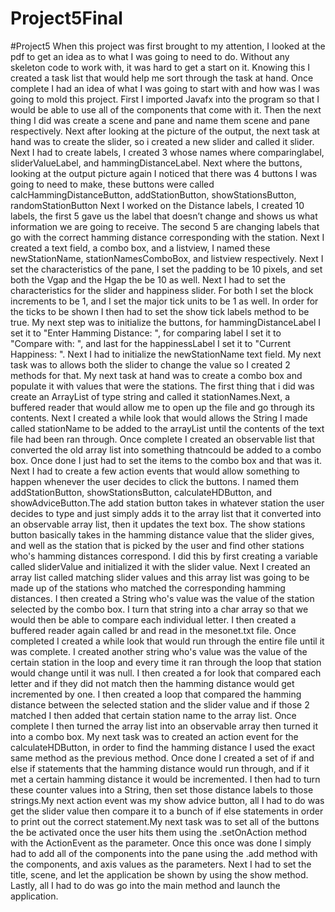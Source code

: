 # Project5Final
#Project5 When this project was first brought to my attention, I looked at the pdf to get an idea as to what I was going to need to do. Without any skeleton code to work with, it was hard to get a start on it. Knowing this I created a task list that would help me sort through the task at hand. Once complete I had an idea of what I was going to start with and how was I was going to mold this project. First I imported Javafx into the program so that I would be able to use all of the components that come with it. Then the next thing I did was create a scene and pane and name them scene and pane respectively. Next after looking at the picture of the output, the next task at hand was to create the slider, so i created a new slider and called it slider. Next I had to create labels, I created 3 whose names where comparinglabel, sliderValueLabel, and hammingDistanceLabel. Next where the buttons, looking at the output picture again I noticed that there was 4 buttons I was going to need to make, these buttons were called calcHammingDistanceButton, addStationButton, showStationsButton, randomStationButton Next I worked on the Distance labels, I created 10 labels, the first 5 gave us the label that doesn’t change and shows us what information we are going to receive. The second 5 are changing labels that go with the correct hamming distance corresponding with the station. Next I created a text field, a combo box, and a listview, I named these newStationName, stationNamesComboBox, and listview respectively. Next I set the characteristics of the pane, I set the padding to be 10 pixels, and set both the Vgap and the Hgap the be 10 as well. Next I had to set the characteristics for the slider and happiness slider. For both I set the block increments to be 1, and I set the major tick units to be 1 as well. In order for the ticks to be shown I then had to set the show tick labels method to be true. My next step was to initialize the buttons, for hammingDistanceLabel I set it to "Enter Hamming Distance: ", for comparing label I set it to "Compare with: ", and last for the happinessLabel I set it to "Current Happiness: ". Next I had to initialize the newStationName text field. My next task was to allows both the slider to change the value so I created 2 methods for that. My next task at hand was to create a combo box and populate it with values that were the stations. The first thing that i did was create an ArrayList of type string and called it stationNames.Next, a buffered reader that would allow me to open up the file and go through its contents. Next I created a while look that would allows the String I made called stationName to be added to the arrayList until the contents of the text file had been ran through. Once complete I created an observable list that converted the old array list into something thatncould be added to a combo box. Once done I just had to set the items to the combo box and that was it. Next I had to create a few action events that would allow something to happen whenever the user decides to click the buttons. I named them addStationButton, showStationsButton, calculateHDButton, and showAdviceButton.The add station button takes in whatever station the user decides to type and just simply adds it to the array list that it converted into an observable array list, then it updates the text box. The show stations button basically takes in the hamming distance value that the slider gives, and well as the station that is picked by the user and find other stations who's hamming distances correspond. I did this by first creating a variable called sliderValue and initialized it with the slider value. Next I created an array list called matching slider values and this array list was going to be made up of the stations who matched the corresponding hamming distances. I then created a String who's value was the value of the station selected by the combo box. I turn that string into a char array so that we would then be able to compare each individual letter. I then created a buffered reader again called br and read in the mesonet.txt file. Once completed I created a while look that would run through the entire file until it was complete. I created another string who's value was the value of the certain station in the loop and every time it ran through the loop that station would change until it was null. I then created a for look that compared each letter and if they did not match then the hamming distance would get incremented by one. I then created a loop that compared the hamming distance between the selected station and the slider value and if those 2 matched I then added that certain station name to the array list. Once complete I then turned the array list into an observable array then turned it into a combo box. My next task was to created an action event for the calculateHDButton, in order to find the hamming distance I used the exact same method as the previous method. Once done I created a set of if and else if statements that the hamming distance would run through, and if it met a certain hamming distance it would be incremented. I then had to turn these counter values into a String, then set those distance labels to those strings.My next action event was my show advice button, all I had to do was get the slider value then compare it to a bunch of if else statements in order to print out the correct statement.My next task was to set all of the buttons the be activated once the user hits them using the .setOnAction method with the ActionEvent as the parameter. Once this once was done I simply had to add all of the components into the pane using the .add method with the components, and axis values as the parameters. Next I had to set the title, scene, and let the application be shown by using the show method. Lastly, all I had to do was go into the main method and launch the application.
